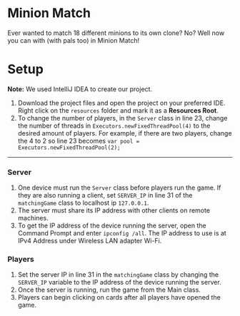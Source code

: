 # Minion Match
Ever wanted to match 18 different minions to its own clone? No? Well now you can with (with pals too) in Minion Match! 

# Setup
**Note:** We used IntelliJ IDEA to create our project.
1. Download the project files and open the project on your preferred IDE. Right click on the `resources` folder and mark it as a **Resources Root**.
2. To change the number of players, in the `Server` class in line 23, change the number of threads in `Executors.newFixedThreadPool(4)` to the desired amount of players. 
For example, if there are two players, change the 4 to 2 so line 23 becomes `var pool = Executors.newFixedThreadPool(2);` 

---

### Server
1. One device must run the `Server` class before players run the game. If they are also running a client, set `SERVER_IP` in line 31 of the `matchingGame` class to localhost ip `127.0.0.1`. 
2. The server must share its IP address with other clients on remote machines.
3. To get the IP address of the device running the server, open the Command Prompt and enter `ipconfig /all`. The IP address to use is at IPv4 Address under Wireless LAN adapter Wi-Fi.

### Players
1. Set the server IP in line 31 in the `matchingGame` class by changing the `SERVER_IP` variable to the IP address of the device running the server.
2. Once the server is running, run the game from the Main class.
3. Players can begin clicking on cards after all players have opened the game.

